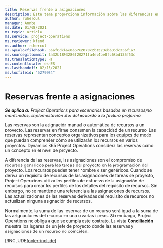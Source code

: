 ```yaml
---
title: Reservas frente a asignaciones
description: Este tema proporciona información sobre las diferencias entre las reservas de recursos y las asignaciones de recursos.
author: ruhercul
manager: Annbe
ms.date: 01/08/2021
ms.topic: article
ms.service: project-operations
ms.reviewer: kfend
ms.author: ruhercul
ms.openlocfilehash: 3aaf8dcbae0a5762879c2b1223eba3bdc33af1a7
ms.sourcegitcommit: fa32b1893286f20271fa4ec4be8fc68bd135f53c
ms.translationtype: HT
ms.contentlocale: es-ES
ms.lasthandoff: 02/15/2021
ms.locfileid: "5279924"
---
```

# <a name="bookings-vs-assignments"></a>Reservas frente a asignaciones

_**Se aplica a:** Project Operations para escenarios basados en recursos/no mantenidos, implementación lite: del acuerdo a la factura proforma_

Las reservas son la asignación manual o automática de recursos a un proyecto. Las reservas en firme consumen la capacidad de un recurso. Las reservas representan conceptos organizativos para los equipos de modo que puedan comprender cómo se utilizarán los recursos en varios proyectos. Dynamics 365 Project Operations considera las reservas como un concepto en el nivel de proyecto. 

A diferencia de las reservas, las asignaciones son el compromiso de recursos genéricos para las tareas del proyecto en la programación del proyecto. Los recursos pueden tener nombre o ser genéricos.  Cuando se deriva un requisito de recursos de las asignaciones de tareas de proyecto, Project Operations utiliza los perfiles de esfuerzo de la asignación de recursos para crear los perfiles de los detalles del requisito de recursos. Sin embargo, no se mantiene una referencia a las asignaciones de recursos. Las actualizaciones de las reservas derivadas del requisito de recursos no actualizan ninguna asignación de recursos.

Normalmente, la suma de las reservas de un recurso será igual a la suma de las asignaciones del recurso en una o varias tareas. Sin embargo, Project Operations no obliga a que se cumpla este contrato. La vista **Conciliación** muestra los lugares de un jefe de proyecto donde las reservas y asignaciones de un recurso no coinciden.




[!INCLUDE[footer-include](../includes/footer-banner.md)]